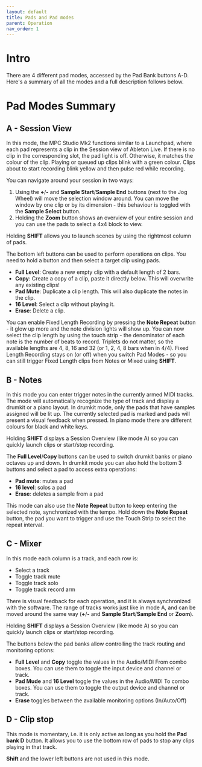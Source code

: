 ```yaml
---
layout: default
title: Pads and Pad modes
parent: Operation
nav_order: 1
---
```


# Intro

There are 4 different pad modes, accessed by the Pad Bank buttons A-D.
Here's a summary of all the modes and a full description follows below.

# Pad Modes Summary

## A - Session View

In this mode, the MPC Studio Mk2 functions similar to a Launchpad, where each pad represents a clip in the Session view of Ableton Live.
If there is no clip in the corresponding slot, the pad light is off. Otherwise, it matches the colour of the clip.
Playing or queued up clips blink with a green colour. Clips about to start recording blink yellow and then pulse red while recording.

You can navigate around your session in two ways:
1. Using the **+**/**-** and **Sample Start**/**Sample End** buttons (next to the Jog Wheel) will move the selection window around. You can move the window by one clip or by its dimension - this behaviour is toggled with the **Sample Select** button.
2. Holding the **Zoom** button shows an overview of your entire session and you can use the pads to select a 4x4 block to view.

Holding **SHIFT** allows you to launch scenes by using the rightmost column of pads.

The bottom left buttons can be used to perform operations on clips. You need to hold a button and then select a target clip using pads.
- **Full Level**: Create a new empty clip with a default length of 2 bars.
- **Copy**: Create a copy of a clip, paste it directly below. This will overwrite any existing clips!
- **Pad Mute**: Duplicate a clip length. This will also duplicate the notes in the clip.
- **16 Level**: Select a clip without playing it.
- **Erase**: Delete a clip.

You can enable Fixed Length Recording by pressing the **Note Repeat** button - it glow up more and the note division lights will show up. You can now select the clip length by using the touch strip - the denominator of each note is the number of beats to record. Triplets do not matter, so the available lengths are 4, 8, 16 and 32 (or 1, 2, 4, 8 bars when in 4/4).
Fixed Length Recording stays on (or off) when you switch Pad Modes - so you can still trigger Fixed Length clips from Notes or Mixed using **SHIFT**.

## B - Notes

In this mode you can enter trigger notes in the currently armed MIDI tracks. The mode will automatically recognize the type of track and display a drumkit or a piano layout.
In drumkit mode, only the pads that have samples assigned will be lit up. The currently selected pad is marked and pads will present a visual feedback when pressed.
In piano mode there are different colours for black and white keys.

Holding **SHIFT** displays a Session Overview (like mode A) so you can quickly launch clips or start/stop recording. 

The **Full Level**/**Copy** buttons can be used to switch drumkit banks or piano octaves up and down. 
In drumkit mode you can also hold the bottom 3 buttons and select a pad to access extra operations:
- **Pad mute**: mutes a pad
- **16 level**: solos a pad
- **Erase**: deletes a sample from a pad

This mode can also use the **Note Repeat** button to keep entering the selected note, synchronized with the tempo. Hold down the **Note Repeat** button, the pad you want to trigger and use the Touch Strip to select the repeat interval.

## C - Mixer

In this mode each column is a track, and each row is:
- Select a track
- Toggle track mute
- Toggle track solo
- Toggle track record arm

There is visual feedback for each operation, and it is always synchronized with the software. The range of tracks works just like in mode A, and can be moved around the same way (**+**/**-** and **Sample Start**/**Sample End** or **Zoom**).

Holding **SHIFT** displays a Session Overview (like mode A) so you can quickly launch clips or start/stop recording. 

The buttons below the pad banks allow controlling the track routing and monitoring options:
- **Full Level** and **Copy** toggle the values in the Audio/MIDI From combo boxes. You can use them to toggle the input device and channel or track.
- **Pad Mude** and **16 Level** toggle the values in the Audio/MIDI To combo boxes. You can use them to toggle the output device and channel or track.
- **Erase** toggles between the available monitoring options (In/Auto/Off)

## D - Clip stop

This mode is momentary, i.e. it is only active as long as you hold the **Pad bank D** button. It allows you to use the bottom row of pads to stop any clips playing in that track.

**Shift** and the lower left buttons are not used in this mode.